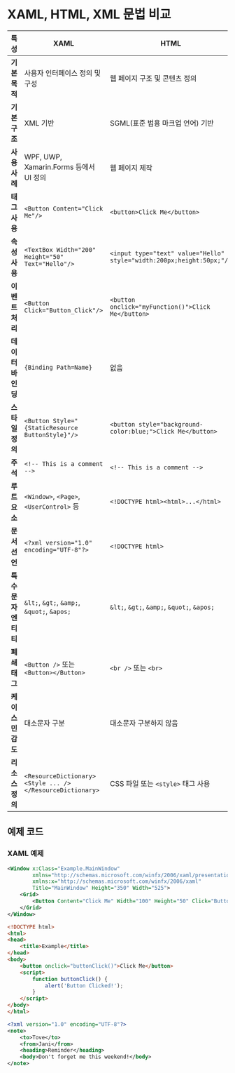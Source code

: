 


# XAML, HTML, XML 문법 비교

| 특성                  | XAML                                                         | HTML                                                         | XML                                                           |
|-----------------------|--------------------------------------------------------------|--------------------------------------------------------------|--------------------------------------------------------------|
| **기본 목적**         | 사용자 인터페이스 정의 및 구성                               | 웹 페이지 구조 및 콘텐츠 정의                                 | 데이터 저장 및 전송                                           |
| **기본 구조**         | XML 기반                                                     | SGML(표준 범용 마크업 언어) 기반                              | XML(확장 가능 마크업 언어) 기반                               |
| **사용 사례**         | WPF, UWP, Xamarin.Forms 등에서 UI 정의                       | 웹 페이지 제작                                               | 다양한 데이터 형식 표현 및 전송                               |
| **태그 사용**         | `<Button Content="Click Me"/>`                               | `<button>Click Me</button>`                                   | `<note><to>Tove</to><from>Jani</from></note>`                 |
| **속성 사용**         | `<TextBox Width="200" Height="50" Text="Hello"/>`            | `<input type="text" value="Hello" style="width:200px;height:50px;"/>` | `<item id="1" name="Item1"/>`                                 |
| **이벤트 처리**       | `<Button Click="Button_Click"/>`                             | `<button onclick="myFunction()">Click Me</button>`            | XML 자체에는 이벤트 처리 기능 없음                            |
| **데이터 바인딩**     | `{Binding Path=Name}`                                        | 없음                                                         | XML 자체에는 데이터 바인딩 기능 없음                            |
| **스타일 정의**       | `<Button Style="{StaticResource ButtonStyle}"/>`             | `<button style="background-color:blue;">Click Me</button>`    | XML 자체에는 스타일 정의 기능 없음                            |
| **주석**              | `<!-- This is a comment -->`                                 | `<!-- This is a comment -->`                                  | `<!-- This is a comment -->`                                  |
| **루트 요소**         | `<Window>`, `<Page>`, `<UserControl>` 등                     | `<!DOCTYPE html><html>...</html>`                             | `<root>...</root>`                                            |
| **문서 선언**         | `<?xml version="1.0" encoding="UTF-8"?>`                     | `<!DOCTYPE html>`                                             | `<?xml version="1.0" encoding="UTF-8"?>`                     |
| **특수 문자 엔티티**  | `&lt;`, `&gt;`, `&amp;`, `&quot;`, `&apos;`                  | `&lt;`, `&gt;`, `&amp;`, `&quot;`, `&apos;`                   | `&lt;`, `&gt;`, `&amp;`, `&quot;`, `&apos;`                   |
| **폐쇄 태그**         | `<Button />` 또는 `<Button></Button>`                        | `<br />` 또는 `<br>`                                          | `<item />` 또는 `<item></item>`                              |
| **케이스 민감도**     | 대소문자 구분                                                 | 대소문자 구분하지 않음                                        | 대소문자 구분                                                 |
| **리소스 정의**       | `<ResourceDictionary><Style ... /></ResourceDictionary>`     | CSS 파일 또는 `<style>` 태그 사용                              | XML 자체에는 리소스 정의 기능 없음                            |

## 예제 코드

### XAML 예제

```xml
<Window x:Class="Example.MainWindow"
        xmlns="http://schemas.microsoft.com/winfx/2006/xaml/presentation"
        xmlns:x="http://schemas.microsoft.com/winfx/2006/xaml"
        Title="MainWindow" Height="350" Width="525">
    <Grid>
        <Button Content="Click Me" Width="100" Height="50" Click="Button_Click"/>
    </Grid>
</Window>
```

```html
<!DOCTYPE html>
<html>
<head>
    <title>Example</title>
</head>
<body>
    <button onclick="buttonClick()">Click Me</button>
    <script>
        function buttonClick() {
            alert('Button Clicked!');
        }
    </script>
</body>
</html>
```


```xml
<?xml version="1.0" encoding="UTF-8"?>
<note>
    <to>Tove</to>
    <from>Jani</from>
    <heading>Reminder</heading>
    <body>Don't forget me this weekend!</body>
</note>

```
